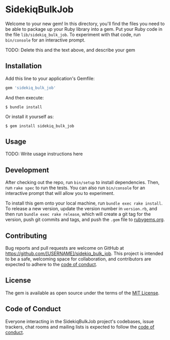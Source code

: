 # SidekiqBulkJob

Welcome to your new gem! In this directory, you'll find the files you need to be able to package up your Ruby library into a gem. Put your Ruby code in the file `lib/sidekiq_bulk_job`. To experiment with that code, run `bin/console` for an interactive prompt.

TODO: Delete this and the text above, and describe your gem

## Installation

Add this line to your application's Gemfile:

```ruby
gem 'sidekiq_bulk_job'
```

And then execute:

    $ bundle install

Or install it yourself as:

    $ gem install sidekiq_bulk_job

## Usage

TODO: Write usage instructions here

## Development

After checking out the repo, run `bin/setup` to install dependencies. Then, run `rake spec` to run the tests. You can also run `bin/console` for an interactive prompt that will allow you to experiment.

To install this gem onto your local machine, run `bundle exec rake install`. To release a new version, update the version number in `version.rb`, and then run `bundle exec rake release`, which will create a git tag for the version, push git commits and tags, and push the `.gem` file to [rubygems.org](https://rubygems.org).

## Contributing

Bug reports and pull requests are welcome on GitHub at https://github.com/[USERNAME]/sidekiq_bulk_job. This project is intended to be a safe, welcoming space for collaboration, and contributors are expected to adhere to the [code of conduct](https://github.com/[USERNAME]/sidekiq_bulk_job/blob/master/CODE_OF_CONDUCT.md).


## License

The gem is available as open source under the terms of the [MIT License](https://opensource.org/licenses/MIT).

## Code of Conduct

Everyone interacting in the SidekiqBulkJob project's codebases, issue trackers, chat rooms and mailing lists is expected to follow the [code of conduct](https://github.com/[USERNAME]/sidekiq_bulk_job/blob/master/CODE_OF_CONDUCT.md).
